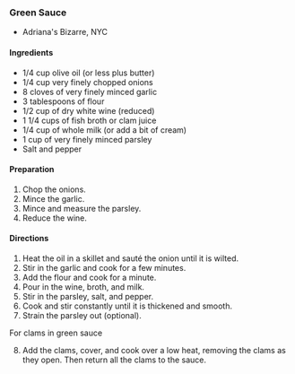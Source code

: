 

### Green Sauce  
* Adriana's Bizarre, NYC

#### Ingredients

* 1/4 cup olive oil (or less plus butter)  
* 1/4 cup very finely chopped onions  
* 8 cloves of very finely minced garlic  
* 3 tablespoons of flour  
* 1/2 cup of dry white wine (reduced)  
* 1 1/4 cups of fish broth or clam juice  
* 1/4 cup of whole milk (or add a bit of cream)  
* 1 cup of very finely minced parsley  
* Salt and pepper  

#### Preparation

1. Chop the onions.
2. Mince the garlic.
3. Mince and measure the parsley.
4. Reduce the wine.

#### Directions

1. Heat the oil in a skillet and sauté the onion until it is wilted.
2. Stir in the garlic and cook for a few minutes.
3. Add the flour and cook for a minute.
4. Pour in the wine, broth, and milk.
5. Stir in the parsley, salt, and pepper.
6. Cook and stir constantly until it is thickened and smooth.
7. Strain the parsley out (optional).

For clams in green sauce

8. Add the clams, cover, and cook over a low heat, removing the clams as they open.  Then return all the clams to the sauce.	
